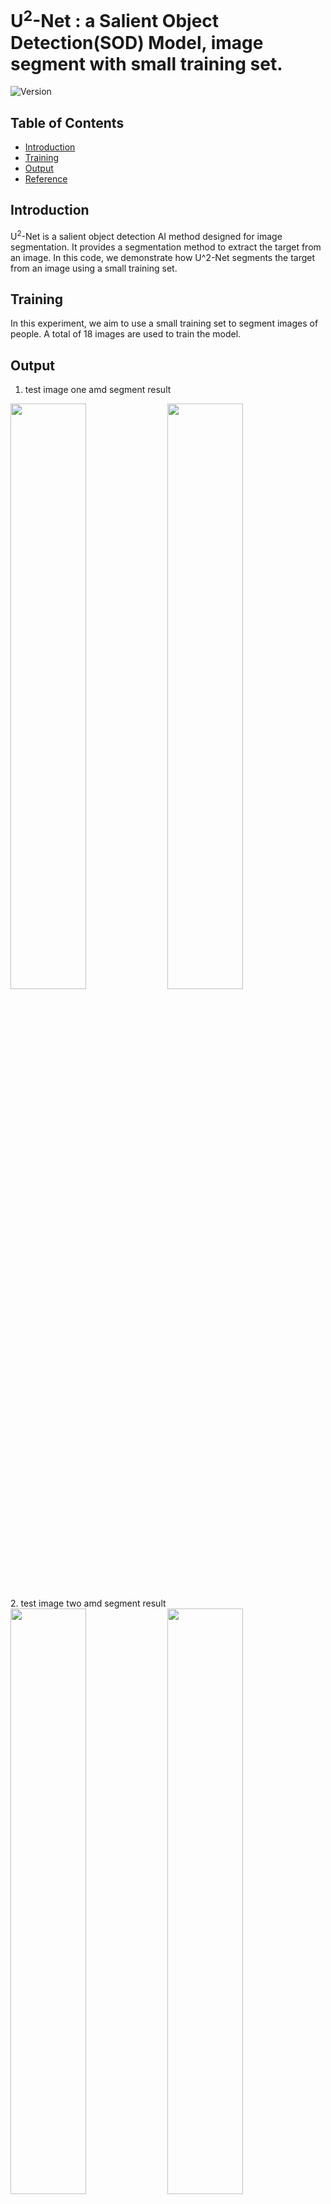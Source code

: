 # U<sup>2</sup>-Net : a Salient Object Detection(SOD) Model, image segment with small training set.

![Version](https://img.shields.io/badge/version-1.0.0-brightgreen.svg)

## Table of Contents

- [Introduction](#Introduction)
- [Training](#Training)
- [Output](#Output)
- [Reference](#Reference)

## Introduction
U<sup>2</sup>-Net is a salient object detection AI method designed for image segmentation. It provides a segmentation method to extract the target from an image. In this code, we demonstrate how U^2-Net segments the target from an image using a small training set.

## Training
In this experiment, we aim to use a small training set to segment images of people. A total of 18 images are used to train the model.

## Output

1. test image one amd segment result<br>

<img src="https://github.com/user-attachments/assets/dfd4f2e1-1557-45ef-a617-e16ceeefc2e2" width = "49%" height = width>
<img src="https://github.com/user-attachments/assets/fae3e46e-1013-4048-b46a-572bd12055e5" width = "49%" height = width>
<br>
2. test image two amd segment result<br>

<img src="https://github.com/user-attachments/assets/bc478602-c28f-4f58-a8b9-acc609b123ee" width = "49%" height = width>
<img src="https://github.com/user-attachments/assets/bb36cfdb-7869-4d92-b38f-a741c6849689" width = "49%" height = width>
<br>

## Reference
[U<sup>2</sup>-Net: U Square Net](https://github.com/xuebinqin/U-2-Net)
